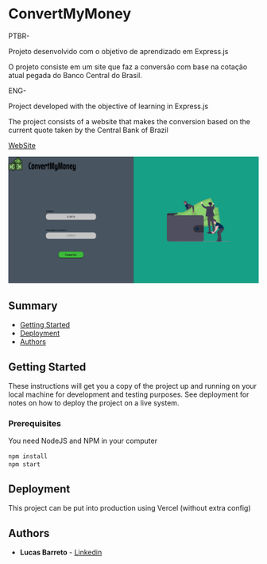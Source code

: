 # ConvertMyMoney

PTBR-

Projeto desenvolvido com o objetivo de aprendizado em Express.js

O projeto consiste em um site que faz a conversão com base na cotação atual pegada do Banco Central do Brasil.

ENG-


Project developed with the objective of learning in Express.js

The project consists of a website that makes the conversion based on the current quote taken by the Central Bank of Brazil


[WebSite](https://convertmymoney-xi.vercel.app/)

![Preview](https://github.com/Lucas-barreto1/convertmymoney/blob/master/print.png?raw=true)


## Summary

  - [Getting Started](#getting-started)
  - [Deployment](#deployment)
  - [Authors](#authors)

  

## Getting Started

These instructions will get you a copy of the project up and running on
your local machine for development and testing purposes. See deployment
for notes on how to deploy the project on a live system.

### Prerequisites

You need NodeJS and NPM in your computer

```
npm install 
npm start
```


## Deployment

This project can be put into production using Vercel (without extra config)





## Authors

  - **Lucas Barreto** - [Linkedin](https://www.linkedin.com/in/lucasbarreto1/)

